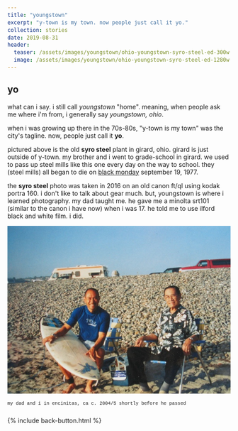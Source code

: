 ```yaml
---
title: "youngstown"
excerpt: "y-town is my town. now people just call it yo."
collection: stories
date: 2019-08-31
header:
  teaser: /assets/images/youngstown/ohio-youngstown-syro-steel-ed-300w.jpg
  image: /assets/images/youngstown/ohio-youngstown-syro-steel-ed-1280w.jpg
---
```

## yo

what can i say. i still call *youngstown* "home". meaning, when people ask me where i'm from, i generally say *youngstown, ohio*.

when i was growing up there in the 70s-80s, "y-town is my town" was the city's tagline. now, people just call it **yo**.

pictured above is the old **syro steel** plant in girard, ohio. girard is just outside of y-town. my brother and i went to grade-school in girard. we used to pass up steel mills like this one every day on the way to school. they (steel mills) all began to die on [black monday](https://www.wkbn.com/news/40-years-later-effects-of-black-monday-still-apparent-in-youngstown/) september 19, 1977.

the **syro steel** photo was taken in 2016 on an old canon ft/ql using kodak portra 160. i don't like to talk about gear much. but, youngstown is where i learned photography. my dad taught me. he gave me a minolta srt101 (similar to the canon i have now) when i was 17. he told me to use ilford black and white film. i did.

![encinitas, ca](/assets/images/youngstown/mark-dad-encinitas-beach-wb.jpeg "encinitas, ca c. 2004/5")
<div style="font-family: courier; font-size: 0.75em; line-height: 1; padding-bottom: 1em;">my dad and i in encinitas, ca c. 2004/5 shortly before he passed</div>

{% include back-button.html %}